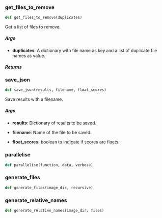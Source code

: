### get\_files\_to\_remove
```python
def get_files_to_remove(duplicates)
```
Get a list of files to remove.


##### Args
* **duplicates**: A dictionary with file name as key and a list of duplicate file names as value.

##### Returns

### save\_json
```python
def save_json(results, filename, float_scores)
```
Save results with a filename.


##### Args
* **results**: Dictionary of results to be saved.

* **filename**: Name of the file to be saved.

* **float_scores**: boolean to indicate if scores are floats.


### parallelise
```python
def parallelise(function, data, verbose)
```

### generate\_files
```python
def generate_files(image_dir, recursive)
```

### generate\_relative\_names
```python
def generate_relative_names(image_dir, files)
```


